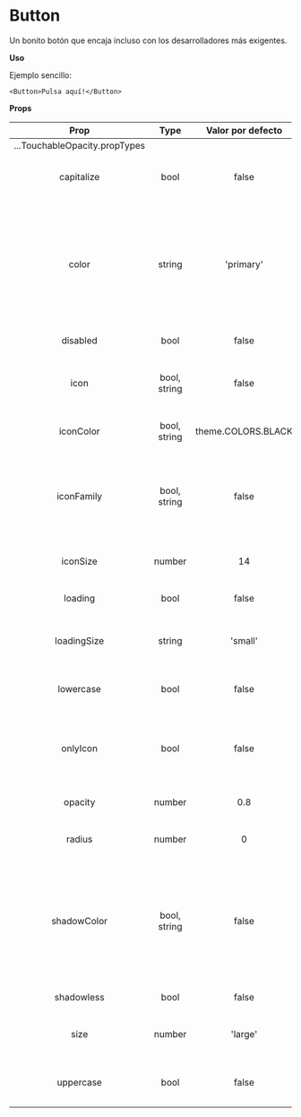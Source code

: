 # Button

Un bonito botón que encaja incluso con los desarrolladores más exigentes.

**Uso**

Ejemplo sencillo:

```
<Button>Pulsa aquí!</Button>
```

**Props**

|             Prop              |     Type     | Valor por defecto  |                                                      Descripción                                                       |
| :---------------------------: | :----------: | :----------------: | :--------------------------------------------------------------------------------------------------------------------: |
| ...TouchableOpacity.propTypes |              |                    |                                                                                                                        |
|          capitalize           |     bool     |       false        |                                      Transforma la primera letra en una mayúscula                                      |
|             color             |    string    |     'primary'      |          Las opciones son: 'primary', 'theme', 'error', 'warning', 'succes', 'transparent' o tu propio color           |
|           disabled            |     bool     |       false        |                                                   Desactiva el botón                                                   |
|             icon              | bool, string |       false        |                                    Coge el icono que quieras de los que ofrece Expo                                    |
|           iconColor           | bool, string | theme.COLORS.BLACK |                                              Establece el color del icono                                              |
|          iconFamily           | bool, string |       false        |                     Escoge la familia de iconos que encaje con el icono que hayas elegido de Expo                      |
|           iconSize            |    number    |         14         |                                             Establece el tamaño del icono                                              |
|            loading            |     bool     |       false        |                                  Usa el <ActivityIndicator /> para el efecto de carga                                  |
|          loadingSize          |    string    |      'small'       |                                           Las opciones son: 'small', 'large'                                           |
|           lowercase           |     bool     |       false        |                                        Convierte todas las letras a minúsculas                                         |
|           onlyIcon            |     bool     |       false        |                                 Estilo específico para poner solo un icono en el botón                                 |
|            opacity            |    number    |        0.8         |                                              Cambia la opacidad del botón                                              |
|            radius             |    number    |         0          |                                               Cambia el radio del botón                                                |
|          shadowColor          | bool, string |       false        | El valor por defecto de shadowColor está basado en el color del botón, pero puedes establecer un shadoColor específico |
|          shadowless           |     bool     |       false        |                                                   Elimina la sombra                                                    |
|             size              |    number    |      'large'       |                                           Las opciones son: 'large', 'small'                                           |
|           uppercase           |     bool     |       false        |                                        Convierte todas las letras en mayúsculas                                        |
